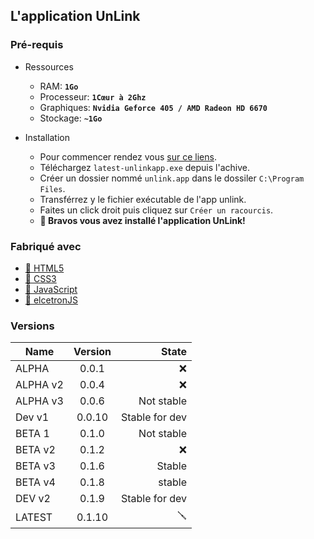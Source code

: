 ## L'application UnLink 
### Pré-requis

- Ressources
  - RAM: **`1Go`**
  - Processeur: **`1Cœur à 2Ghz`**
  - Graphiques: **`Nvidia Geforce 405 / AMD Radeon HD 6670`**
  - Stockage: **`~1Go`**
  
- Installation
  - Pour commencer rendez vous [sur ce liens](https://github.com/qrlmzaa/unlink/app/).
  - Téléchargez `latest-unlinkapp.exe` depuis l'achive.
  - Créer un dossier nommé `unlink.app` dans le dossiler `C:\Program Files`.
  - Transférrez y le fichier exécutable de l'app unlink.
  - Faites un click droit puis cliquez sur `Créer un racourcis`.
  - **🎉 Bravos vous avez installé l'application UnLink!**

### Fabriqué avec

* [🧪 HTML5](http://devdocs.io/html)
* [🧪 CSS3](https://devdocs.io/css)
* [🧪 JavaScript](https://devdocs.io/javascript)
* [🧪 elcetronJS](https://www.electronjs.org/)

### Versions
| Name | Version | State | 
|-|:--:|-:| 
| ALPHA | 0.0.1 | :x: |
| ALPHA v2 | 0.0.4 | :x: |
| ALPHA v3 | 0.0.6 | Not stable |
| Dev v1 | 0.0.10 | Stable for dev |
| BETA 1 | 0.1.0 | Not stable |
| BETA v2 | 0.1.2 | :x: |
| BETA v3 | 0.1.6 | Stable |
| BETA v4 | 0.1.8 | stable |
| DEV v2 | 0.1.9 | Stable for dev |
| LATEST | 0.1.10 | 🪛 |